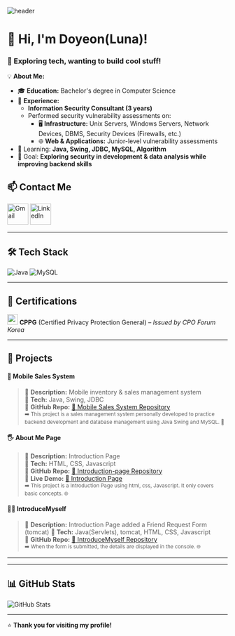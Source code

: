 ![header](https://capsule-render.vercel.app/api?type=Blur&color=auto&height=300&section=header&text=%F0%9F%8C%B1%20New%20to%20Development%2C%20Backed%20by%20Security!%20%F0%9F%94%90&fontSize=30)





<!--
**doyeonLee-Luna/doyeonLee-Luna** is a ✨ _special_ ✨ repository because its `README.md` (this file) appears on your GitHub profile.

Here are some ideas to get you started:

- 🔭 I’m currently working on ...
- 🌱 I’m currently learning ...
- 👯 I’m looking to collaborate on ...
- 🤔 I’m looking for help with ...
- 💬 Ask me about ...
- 📫 How to reach me: ...
- 😄 Pronouns: ...
- ⚡ Fun fact: ...
-->

# 👋 Hi, I'm Doyeon(Luna)!
### 🚀 Exploring tech, wanting to build cool stuff!  

💡 **About Me:**  
- 🎓 **Education:** Bachelor's degree in Computer Science
- 💼 **Experience:**  
  - **Information Security Consultant (3 years)**  
  - Performed security vulnerability assessments on:  
    - 🖥 **Infrastructure:** Unix Servers, Windows Servers, Network Devices, DBMS, Security Devices (Firewalls, etc.)  
    - 🌐 **Web & Applications:** Junior-level vulnerability assessments  
- 🌱 Learning: **Java, Swing, JDBC, MySQL, Algorithm**  
- 🎯 Goal: **Exploring security in development & data analysis while improving backend skills**

## 📫 Contact Me  
[<img width="48" height="48" src="https://img.icons8.com/color/48/gmail-new.png" alt="Gmail"/>](mailto:plumeedd@gmail.com)  [<img width="48" height="48" src="https://img.icons8.com/color/48/linkedin.png" alt="LinkedIn"/>](https://www.linkedin.com/in/doyeon-lee-1647b8341/)


---

## 🛠 Tech Stack  
![Java](https://img.shields.io/badge/Java-007396?style=flat-square&logo=java&logoColor=white)   ![MySQL](https://img.shields.io/badge/MySQL-4479A1?style=flat-square&logo=mysql&logoColor=white)  

---

## 📜 Certifications  
[<img width="24" height="24" src="https://img.icons8.com/fluency/24/diploma.png" alt="certificate"/>](https://www.cpoforum.or.kr/) **CPPG** (Certified Privacy Protection General) – *Issued by CPO Forum Korea*


---

## 📌 Projects  
#### 📱 Mobile Sales System
> 🔹 **Description:** Mobile inventory & sales management system  
> 🔹 **Tech:** Java, Swing, JDBC  
> 🔹 **GitHub Repo:** [🔗 Mobile Sales System Repository](https://github.com/doyeonLee-Luna/Project.git)  
<sub>➡️ This project is a sales management system personally developed to practice backend development and database management using Java Swing and MySQL. 🚀</sub>

#### 🖐 About Me Page
> 🔹 **Description:** Introduction Page  
> 🔹 **Tech:** HTML, CSS, Javascript  
> 🔹 **GitHub Repo:** [🔗 Introduction-page Repository](https://github.com/doyeonLee-Luna/Introduction-page.git)  
> 🔹 **Live Demo:** [🔗 Introduction Page](https://aboutdoyeon.netlify.app/)  
<sub>➡️ This project is a Introduction Page using html, css, Javascript. It only covers basic concepts. 🌐</sub>

#### 👩‍💻 IntroduceMyself
> 🔹 **Description:** Introduction Page added a Friend Request Form (tomcat)
> 🔹 **Tech:** Java(Servlets), tomcat, HTML, CSS, Javascript  
> 🔹 **GitHub Repo:** [🔗 IntroduceMyself Repository](https://github.com/doyeonLee-Luna/IntroduceMyself.git)   
<sub>➡️ When the form is submitted, the details are displayed in the console. 🌐</sub>
---
---

## 📊 GitHub Stats  
<picture>
  <source media="(prefers-color-scheme: dark)" srcset="https://github-readme-stats.vercel.app/api?username=doyeonLee-Luna&show_icons=true&theme=dark">
  <source media="(prefers-color-scheme: light)" srcset="https://github-readme-stats.vercel.app/api?username=doyeonLee-Luna&show_icons=true&theme=light">
  <img alt="GitHub Stats" src="https://github-readme-stats.vercel.app/api?username=doyeonLee-Luna&show_icons=true&theme=light">
</picture>



---
⭐ **Thank you for visiting my profile!**

